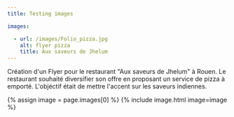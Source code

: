 ```yaml
---
title: Testing images

images:

  - url: /images/Folio_pizza.jpg
    alt: flyer pizza
    title: Aux saveurs de Jhelum
---
```



Création d'un Flyer pour le restaurant "Aux saveurs de Jhelum" à Rouen. Le restaurant souhaité diversifier son offre en proposant un service de pizza à emporté. L'objéctif était de mettre l'accent sur les saveurs indiennes.

{% assign image = page.images[0] %}
{% include image.html image=image %}